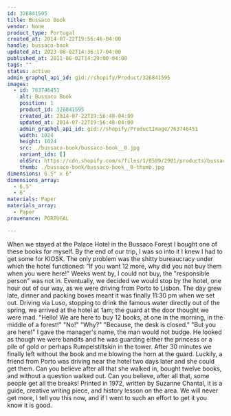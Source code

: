 ```yaml
---
id: 326841595
title: Bussaco Book
vendor: None
product_type: Portugal
created_at: 2014-07-22T19:56:46-04:00
handle: bussaco-book
updated_at: 2023-08-02T14:36:17-04:00
published_at: 2011-06-02T14:29:00-04:00
tags: ""
status: active
admin_graphql_api_id: gid://shopify/Product/326841595
images:
  - id: 763746451
    alt: Bussaco Book
    position: 1
    product_id: 326841595
    created_at: 2014-07-22T19:56:48-04:00
    updated_at: 2014-07-22T19:56:48-04:00
    admin_graphql_api_id: gid://shopify/ProductImage/763746451
    width: 1024
    height: 1024
    src: ./bussaco-book/bussaco-book__0.jpg
    variant_ids: []
    oldSrc: https://cdn.shopify.com/s/files/1/0589/2901/products/bussaco-book-by-suzanne-chantal.jpeg?v=1406073408
    thumb: ./bussaco-book/bussaco-book__0-thumb.jpg
dimensions: 6.5" x 6"
dimensions_array:
  - 6.5"
  - 6"
materials: Paper
materials_array:
  - Paper
provenance: PORTUGAL

---
```


When we stayed at the Palace Hotel in the Bussaco Forest I bought one of these books for myself. By the end of our trip, I was so into it I knew I had to get some for KIOSK. The only problem was the shitty bureaucracy under which the hotel functioned: "If you want 12 more, why did you not buy them when you were here!" Weeks went by, I could not buy, the "responsible person" was not in. Eventually, we decided we would stop by the hotel, one hour out of our way, as we were driving from Porto to Lisbon. The day grew late, dinner and packing boxes meant it was finally 11:30 pm when we set out. Driving via Luso, stopping to drink the famous water directly out of the spring, we arrived at the hotel at 1am; the guard at the door thought we were mad. "Hello! We are here to buy 12 books, at one in the morning, in the middle of a forest!" "No!" "Why?" "Because, the desk is closed." "But you are here!" I gave the manager's name, the man would not budge. He looked as though we were bandits and he was guarding either the princess or a pile of gold or perhaps Rumpelstiltskin in the tower. After 30 minutes we finally left without the book and me blowing the horn at the guard. Luckily, a friend from Porto was driving near the hotel two days later and she could get them. Can you believe after all that she walked in, bought twelve books, and without a question walked out. Can you believe, after all that, some people get all the breaks! Printed in 1972, written by Suzanne Chantal, it is a guide, creative writing piece, and history lesson on the area. We will never get more, I tell you this now, and if I went to such an effort to get it you know it is good.